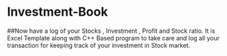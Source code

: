 # Investment-Book
##Now have a log of your Stocks , Investment , Profit and Stock ratio. It is Excel Template along with C++ Based program to take care and log all your transaction for keeping track of your investment in Stock market. 
